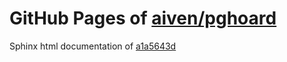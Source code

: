 GitHub Pages of [aiven/pghoard](https://github.com/aiven/pghoard.git)
===
Sphinx html documentation of [a1a5643d](https://github.com/aiven/pghoard/tree/a1a5643db24d7abd3090324d838107757326b0f4)
